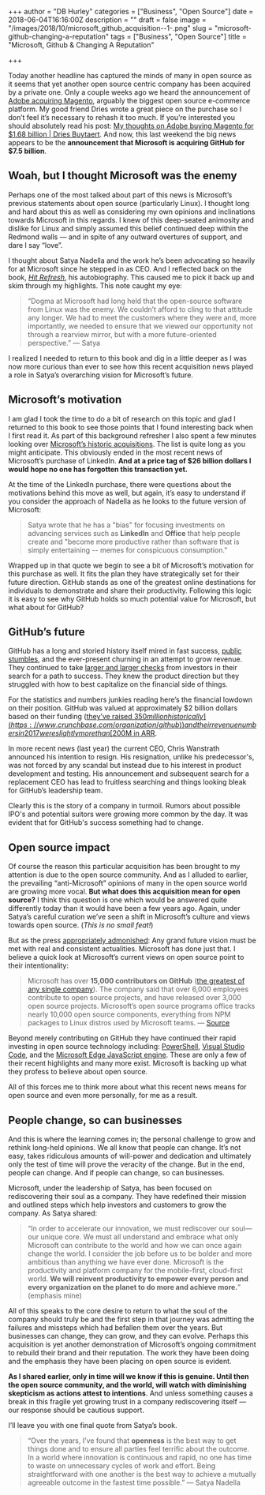 +++
author = "DB Hurley"
categories = ["Business", "Open Source"]
date = 2018-06-04T16:16:00Z
description = ""
draft = false
image = "/images/2018/10/microsoft_github_acquisition--1-.png"
slug = "microsoft-github-changing-a-reputation"
tags = ["Business", "Open Source"]
title = "Microsoft, Github & Changing A Reputation"

+++


Today another headline has captured the minds of many in open source as it seems that yet another open source centric company has been acquired by a private one. Only a couple weeks ago we heard the announcement of [Adobe acquiring Magento](https://techcrunch.com/2018/05/21/adobe-to-acquire-magento-for-1-6-b), arguably the biggest open source e-commerce platform. My good friend Dries wrote a great piece on the purchase so I don’t feel it’s necessary to rehash it too much. If you’re interested you should absolutely read his post: [My thoughts on Adobe buying Magento for $1.68 billion | Dries Buytaert](https://dri.es/my-thoughts-on-adobe-buying-magento-for-1-68-billion). And now, this last weekend the big news appears to be the **announcement that Microsoft is acquiring GitHub for $7.5 billion**.

## Woah, but I thought Microsoft was the enemy

Perhaps one of the most talked about part of this news is Microsoft’s previous statements about open source (particularly Linux). I thought long and hard about this as well as considering my own opinions and inclinations towards Microsoft in this regards. I knew of this deep-seated animosity and dislike for Linux and simply assumed this belief continued deep within the Redmond walls — and in spite of any outward overtures of support, and dare I say “love”.

I thought about Satya Nadella and the work he’s been advocating so heavily for at Microsoft since he stepped in as CEO. And I reflected back on the book, _[Hit Refresh](https://www.amazon.com/Hit-Refresh-Rediscover-Microsofts-Everyone-ebook/dp/B01HOT5SQA)_, his autobiography. This caused me to pick it back up and skim through my highlights. This note caught my eye:

> “Dogma at Microsoft had long held that the open-source software from Linux was the enemy. We couldn’t afford to cling to that attitude any longer. We had to meet the customers where they were and, more importantly, we needed to ensure that we viewed our opportunity not through a rearview mirror, but with a more future-oriented perspective.” — Satya

I realized I needed to return to this book and dig in a little deeper as I was now more curious than ever to see how this recent acquisition news played a role in Satya’s overarching vision for Microsoft’s future.

## Microsoft’s motivation

I am glad I took the time to do a bit of research on this topic and glad I returned to this book to see those points that I found interesting back when I first read it. As part of this background refresher I also spent a few minutes looking over [Microsoft’s historic acquisitions](https://en.wikipedia.org/wiki/List_of_mergers_and_acquisitions_by_Microsoft#Key_acquisitions). The list is quite long as you might anticipate. This obviously ended in the most recent news of Microsoft’s purchase of LinkedIn. **And at a price tag of $26 billion dollars I would hope no one has forgotten this transaction yet.**

At the time of the LinkedIn purchase, there were questions about the motivations behind this move as well, but again, it’s easy to understand if you consider the approach of Nadella as he looks to the future version of Microsoft:

> Satya wrote that he has a "bias" for focusing investments on advancing services such as **LinkedIn** and **Office** that help people create and "become more productive rather than software that is simply entertaining -- memes for conspicuous consumption."

Wrapped up in that quote we begin to see a bit of Microsoft’s motivation for this purchase as well. It fits the plan they have strategically set for their future direction. GitHub stands as one of the greatest online destinations for individuals to demonstrate and share their productivity. Following this logic it is easy to see why GitHub holds so much potential value for Microsoft, but what about for GitHub?

## GitHub’s future

GitHub has a long and storied history itself mired in fast success, [public stumbles](https://bits.blogs.nytimes.com/2014/04/21/github-founder-resigns-after-investigation), and the ever-present churning in an attempt to grow revenue. They continued to take [larger and larger checks](http://www.siliconbeat.com/2015/07/29/github-raises-250-million-as-investors-acknowlege-importance-of-open-source-software) from investors in their search for a path to success. They knew the product direction but they struggled with how to best capitalize on the financial side of things.

For the statistics and numbers junkies reading here’s the financial lowdown on their position. GitHub was valued at approximately $2 billion dollars based on their funding ([they’ve raised $350 million historically](https://www.crunchbase.com/organization/github)) and their revenue numbers in 2017 were slightly more than [$200M in ARR](https://www.theregister.co.uk/2017/08/21/github_ceo_chris_wanstrath_resigns).

In more recent news (last year) the current CEO, Chris Wanstrath announced his intention to resign. His resignation, unlike his predecessor's, was not forced by any scandal but instead due to his interest in product development and testing. His announcement and subsequent search for a replacement CEO has lead to fruitless searching and things looking bleak for GitHub’s leadership team.

Clearly this is the story of a company in turmoil. Rumors about possible IPO's and potential suitors were growing more common by the day. It was evident that for GitHub's success something had to change.

## Open source impact

Of course the reason this particular acquisition has been brought to my attention is due to the open source community. And as I alluded to earlier, the prevailing “anti-Microsoft” opinions of many in the open source world are growing more vocal. **But what does this acquisition mean for open source?** I think this question is one which would be answered quite differently today than it would have been a few years ago. Again, under Satya’s careful curation we’ve seen a shift in Microsoft’s culture and views towards open source. (_This is no small feat!_)

But as the press [appropriately admonished](https://www.bloomberg.com/news/articles/2014-07-10/satya-nadellas-memo-makes-productivity-the-new-mantra-at-microsoft): Any grand future vision must be met with real and consistent actualities. Microsoft has done just that. I believe a quick look at Microsoft’s current views on open source point to their intentionality:

> Microsoft has over **15,000 contributors on GitHub** ([the greatest of any single company](https://octoverse.github.com/)). The company said that over 6,000 employees contribute to open source projects, and have released over 3,000 open source projects. Microsoft’s open source programs office tracks nearly 10,000 open source components, everything from NPM packages to Linux distros used by Microsoft teams. — [Source](https://thenewstack.io/microsoft-shifting-emphasis-open-source)

Beyond merely contributing on GitHub they have continued their rapid investing in open source technology including: [PowerShell](https://blogs.msdn.microsoft.com/powershell/2016/08/17/windows-powershell-is-now-powershell-an-open-source-project-with-linux-support-how-did-we-do-it), [Visual Studio Code](https://github.com/Microsoft/vscode), and the [Microsoft Edge JavaScript engine](https://blogs.windows.com/msedgedev/2015/12/05/open-source-chakra-core). These are only a few of their recent highlights and many more exist. Microsoft is backing up what they profess to believe about open source.

All of this forces me to think more about what this recent news means for open source and even more personally, for me as a result.

## People change, so can businesses

And this is where the learning comes in; the personal challenge to grow and rethink long-held opinions. We all know that people can change. It’s not easy, takes ridiculous amounts of will-power and dedication and ultimately only the test of time will prove the veracity of the change. But in the end, people can change. And if people can change, so can businesses.

Microsoft, under the leadership of Satya, has been focused on rediscovering their soul as a company. They have redefined their mission and outlined steps which help investors and customers to grow the company. As Satya shared:

> “In order to accelerate our innovation, we must rediscover our soul—our unique core. We must all understand and embrace what only Microsoft can contribute to the world and how we can once again change the world. I consider the job before us to be bolder and more ambitious than anything we have ever done. Microsoft is the productivity and platform company for the mobile-first, cloud-first world. **We will reinvent productivity to empower every person and every organization on the planet to do more and achieve more.**” (emphasis mine)

All of this speaks to the core desire to return to what the soul of the company should truly be and the first step in that journey was admitting the failures and missteps which had befallen them over the years. But businesses can change, they can grow, and they can evolve. Perhaps this acquisition is yet another demonstration of Microsoft’s ongoing commitment to rebuild their brand and their reputation. The work they have been doing and the emphasis they have been placing on open source is evident.

**As I shared earlier, only in time will we know if this is genuine. Until then the open source community, and the world, will watch with diminishing skepticism as actions attest to intentions**. And unless something causes a break in this fragile yet growing trust in a company rediscovering itself — our response should be cautious support.

I’ll leave you with one final quote from Satya’s book.

> “Over the years, I’ve found that **openness** is the best way to get things done and to ensure all parties feel terrific about the outcome. In a world where innovation is continuous and rapid, no one has time to waste on unnecessary cycles of work and effort. Being straightforward with one another is the best way to achieve a mutually agreeable outcome in the fastest time possible.” — Satya Nadella



